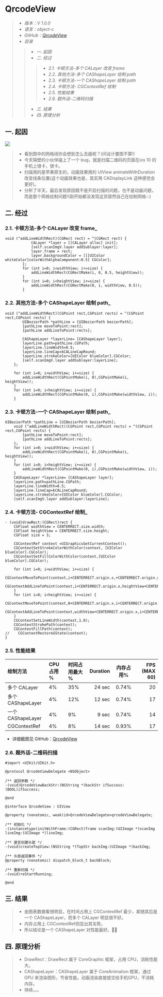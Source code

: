 # QrcodeView

> * _版本：V 1.0.0_
> * _语言：object-c_
> * _GitHub：[QrcodeView](https://github.com/Fwenzi/QrcodeView)_
> * _目录_
>> *  _一. 起因_
>> *  _二. 经过_
>>> *  _2.1. 卡顿方法-多个 CALayer 改变 frame_
>>> *  _2.2. 其他方法-多个 CAShapeLayer 绘制 path_
>>> *  _2.3. 卡顿方法-一个 CAShapeLayer 绘制 path_
>>> *  _2.4. 卡顿方法- CGContextRef 绘制_
>>> *  _2.5. 性能结果_
>>> *  _2.6. 题外话-二维码扫描_
>> *  _三. 结果_
>> *  _四. 原理分析_

## 一. 起因

![](https://user-gold-cdn.xitu.io/2018/11/22/1673be67e8e6fe9f?w=750&h=1334&f=jpeg&s=1044966)
> * 看到图中的网格线你会想到怎么去画呢？(问设计要图不算!)
> * 今天隔壁的小伙伴碰上了一个 bug，就是扫描二维码的页面在ios 10 的手机上很卡，很卡。
> * 扫描用的是苹果原生的，动画效果用的 UIView animateWithDuration 改变线条位置(这个动画效果也是，其实用 CADisplayLink 这种感觉会更好)。
> * 分析了半天，最后发现原因既不是开启扫描的问题，也不是动画问题，而是那个网格绘制问题!(刚开始都没发现这货居然自己在绘制网格💧💧)

## 二. 经过
### 2.1. 卡顿方法-多个 CALayer 改变 frame_
```
void (^addLineWidthRect)(CGRect rect) = ^(CGRect rect) {
            CALayer *layer = [[CALayer alloc] init];
            [self.scanImgV.layer addSublayer:layer];
            layer.frame = rect;
            layer.backgroundColor = [[[UIColor whiteColor]colorWithAlphaComponent:0.5] CGColor];
        };
        for (int i=0; i<widthView; i+=size) {
            addLineWidthRect(CGRectMake(i, 0, 0.5, heightView));
        }
        for (int i=0; i<heightView; i+=size) {
            addLineWidthRect(CGRectMake(0, i, widthView, 0.5));
        }
 ```

### 2.2. 其他方法-多个 CAShapeLayer 绘制 path_
```
void (^addLineWidthRect)(CGPoint rect,CGPoint rects) = ^(CGPoint   rect,CGPoint rects) {
        UIBezierPath *pathLine = [UIBezierPath bezierPath];
        [pathLine moveToPoint:rect];
        [pathLine addLineToPoint:rects];

        CAShapeLayer *layerLine= [CAShapeLayer layer];
        layerLine.path=pathLine.CGPath;
        layerLine.lineWidth=0.5;
        layerLine.lineCap=kCALineCapRound;
        layerLine.strokeColor=[UIColor blueColor].CGColor;
        [self.scanImgV.layer addSublayer:layerLine];
    };

    for (int i=0; i<widthView; i+=size) {
        addLineWidthRect(CGPointMake(i, 0),CGPointMake(i, heightView));
    }
    for (int i=0; i<heightView; i+=size) {
        addLineWidthRect(CGPointMake(0, i),CGPointMake(widthView, i));
    }
```

### 2.3. 卡顿方法-一个 CAShapeLayer 绘制 path_
```
UIBezierPath *pathLine = [UIBezierPath bezierPath];
    void (^addLineWidthRect)(CGPoint rect,CGPoint rects) = ^(CGPoint rect,CGPoint rects) {
        [pathLine moveToPoint:rect];
        [pathLine addLineToPoint:rects];
    };
    for (int i=0; i<widthView; i+=size) {
        addLineWidthRect(CGPointMake(i, 0),CGPointMake(i, heightView));
    }
    for (int i=0; i<heightView; i+=size) {
        addLineWidthRect(CGPointMake(0, i),CGPointMake(widthView, i));
    }
    CAShapeLayer *layerLine= [CAShapeLayer layer];
    layerLine.path=pathLine.CGPath;
    layerLine.lineWidth=0.5;
    layerLine.lineCap=kCALineCapRound;
    layerLine.strokeColor=[UIColor blueColor].CGColor;
    [self.scanImgV.layer addSublayer:layerLine];
```

### 2.4. 卡顿方法- CGContextRef 绘制_
```
- (void)drawRect:(CGRect)rect {
    CGFloat widthView = CENTERRECT.size.width;
    CGFloat heightView = CENTERRECT.size.height;
    CGFloat size = 3;

    CGContextRef context =UIGraphicsGetCurrentContext();
    CGContextSetStrokeColorWithColor(context, [UIColor blueColor].CGColor);
    CGContextSetFillColorWithColor(context,[UIColor blueColor].CGColor);

    for (int i=0; i<widthView; i+=size) {
        CGContextMoveToPoint(context,i+CENTERRECT.origin.x,+CENTERRECT.origin.y);
        CGContextAddLineToPoint(context,i+CENTERRECT.origin.x,heightView+CENTERRECT.origin.y);
    }
    for (int i=0; i<heightView; i+=size) {
        CGContextMoveToPoint(context,0+CENTERRECT.origin.x,i+CENTERRECT.origin.y);
        CGContextAddLineToPoint(context,widthView+CENTERRECT.origin.x,i+CENTERRECT.origin.y);
    }
    CGContextSetLineWidth(context,1.0);
    CGContextStrokePath(context);
    CGContextFillPath(context);
//    CGContextRestoreGState(context);
}
```
### 2.5. 性能结果
绘制方法 | CPU 占用 % | 时间占用最大 % | Duration | 内存占用% | FPS (MAX 60)
:----------- | :---------- | :----------- | -----------:| :-----------: | -----------:
多个 CALayer      | 4% | 35% | 24 sec | 0.74%  |  20
多个 CAShapeLayer | 4% | 12% | 12 sec | 0.74%  |  17
一个 CAShapeLayer      | 4% | 9% | 9 sec | 0.74%  |  14
CGContextRef      | 4% | 8% | 14 sec | 0.93%  |  17

* 详细截图见 GitHub：[QrcodeView](https://github.com/Fwenzi/QrcodeView)
 
### 2.6. 题外话-二维码扫描
```
#import <UIKit/UIKit.h>

@protocol QrcodeViewDelegate <NSObject>

/** 返回参数 */
-(void)QrcodeViewBackStr:(NSString *)backStr ifSuccess:(BOOL)ifSuccess;

@end

@interface QrcodeView : UIView

@property (nonatomic, weak)id<QrcodeViewDelegate>qrcodeViewDelegate;

/** 初始化 */
-(instancetype)initWithFrame:(CGRect)frame scanImg:(UIImage *)scanImg lineImg:(UIImage *)lineImg;

/** 是否创建头部 */
-(void)createTopView:(NSString *)TopStr backImg:(UIImage *)backImg;

/** 头部返回事件 */
@property (nonatomic) dispatch_block_t backBlock;

/** 重新扫描 */
-(void)reStartRunning;

@end
```

## 三. 结果
> * 由图表数据看很明显，在时间占用上 CGContextRef 最少，紧随其后是一个 CAShapeLayer，而多个 CALayer 明显很不好。
> * 内存占用上 CGContextRef则显出其劣势。
> * 所以结论是一个 CAShapeLayer 对性能最好。🎉🎉

## 四. 原理分析
> * DrawRect：DrawRect 属于 CoreGraphic 框架，占用 CPU，消耗性能大。
> * CAShapeLayer：CAShapeLayer 属于 CoreAnimation 框架，通过 GPU 来渲染图形，节省性能。动画渲染直接提交给手机GPU，不消耗内存。
> * 待续。。。
